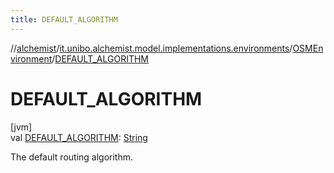 ```yaml
---
title: DEFAULT_ALGORITHM
---
```

//[alchemist](../../../index.html)/[it.unibo.alchemist.model.implementations.environments](../index.html)/[OSMEnvironment](index.html)/[DEFAULT_ALGORITHM](-d-e-f-a-u-l-t_-a-l-g-o-r-i-t-h-m.html)



# DEFAULT_ALGORITHM



[jvm]\
val [DEFAULT_ALGORITHM](-d-e-f-a-u-l-t_-a-l-g-o-r-i-t-h-m.html): [String](https://docs.oracle.com/javase/8/docs/api/java/lang/String.html)



The default routing algorithm.





